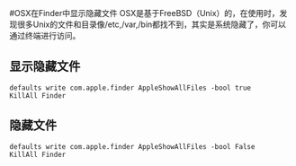 #OSX在Finder中显示隐藏文件
OSX是基于FreeBSD（Unix）的，在使用时，发现很多Unix的文件和目录像/etc,/var,/bin都找不到，其实是系统隐藏了，你可以通过终端进行访问。
## 显示隐藏文件

```
defaults write com.apple.finder AppleShowAllFiles -bool true
KillAll Finder
```
## 隐藏文件

```
defaults write com.apple.finder AppleShowAllFiles -bool False
KillAll Finder
```